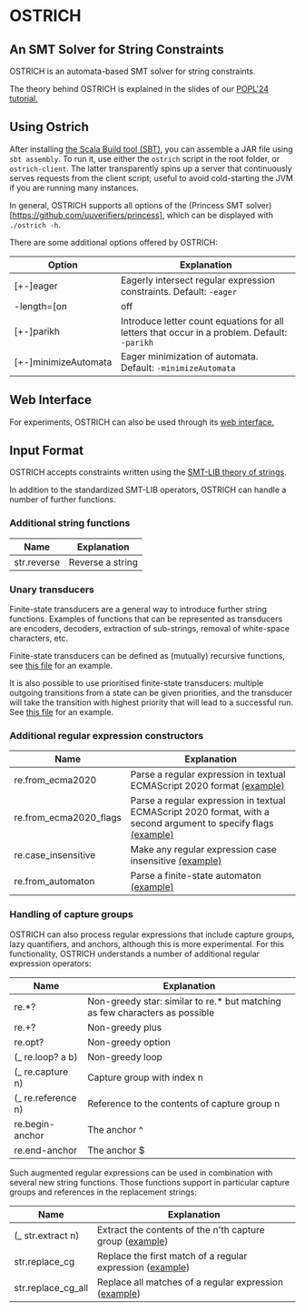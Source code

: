 # OSTRICH
## An SMT Solver for String Constraints

OSTRICH is an automata-based SMT solver for string constraints.

The theory behind OSTRICH is explained in the slides of our [POPL'24 tutorial.](https://eldarica.org/ostrich-popl24/)

## Using Ostrich

After installing [the Scala Build tool (SBT)](https://www.scala-sbt.org/), you can assemble a JAR file using `sbt assembly`. To run it, use either the `ostrich` script in the root folder, or `ostrich-client`. The latter transparently spins up a server that continuously serves requests from the client script; useful to avoid cold-starting the JVM if you are running many instances.

In general, OSTRICH supports all options of the (Princess SMT solver)[https://github.com/uuverifiers/princess], which can be displayed with `./ostrich -h`.

There are some additional options offered by OSTRICH:

| Option         | Explanation  |
|----------------|--------------|
| [+-]eager      | Eagerly intersect regular expression constraints. Default: `-eager` |
| -length=[on|off|auto]  | Switch length reasoning on or off. Default: `-length=auto` |
| [+-]parikh  | Introduce letter count equations for all letters that occur in a problem. Default: `-parikh` | 
| [+-]minimizeAutomata | Eager minimization of automata. Default: `-minimizeAutomata` |

## Web Interface

For experiments, OSTRICH can also be used through its [web interface.](https://eldarica.org/ostrich/)

## Input Format

OSTRICH accepts constraints written using the [SMT-LIB theory of strings](http://smtlib.cs.uiowa.edu/theories-UnicodeStrings.shtml).

In addition to the standardized SMT-LIB operators, OSTRICH can handle a number of further functions.

### Additional string functions

| Name        | Explanation      |
|-------------|------------------|
| str.reverse | Reverse a string |

### Unary transducers

Finite-state transducers are a general way to introduce further string functions. Examples of functions that can be represented as transducers are encoders, decoders, extraction of sub-strings, removal of white-space characters, etc.

Finite-state transducers can be defined as (mutually) recursive functions, see [this file](../master/tests/transducer1.smt2) for an example.

It is also possible to use prioritised finite-state transducers: multiple outgoing transitions from a state can be given priorities, and the transducer will take the transition with highest priority that will lead to a successful run. See [this file](../master/tests/priorityTransducer.smt2) for an example.

### Additional regular expression constructors

| Name        | Explanation      |
|-------------|------------------|
| re.from_ecma2020 | Parse a regular expression in textual ECMAScript 2020 format [(example)](../master/tests/parse-ecma-cases.smt2) |
| re.from_ecma2020_flags | Parse a regular expression in textual ECMAScript 2020 format, with a second argument to specify flags [(example)](../master/tests/parse-ecma-cases.smt2) |
| re.case_insensitive | Make any regular expression case insensitive [(example)](../master/tests/case-insensitive.smt2) |
| re.from_automaton |  Parse a finite-state automaton [(example)](../master/tests/automata.smt2) |


### Handling of capture groups

OSTRICH can also process regular expressions that include capture groups, lazy quantifiers, and anchors, although this is more experimental. For this functionality, OSTRICH understands a number of additional regular expression operators:

| Name                 | Explanation                                                                 |
|----------------------|-----------------------------------------------------------------------------|
| re.*?                | Non-greedy star: similar to re.* but matching as few characters as possible |
| re.+?                | Non-greedy plus                                                             |
| re.opt?              | Non-greedy option                                                           |
| (_ re.loop? a b)     | Non-greedy loop                                                             |
| (_ re.capture n)     | Capture group with index n                                                  |
| (_ re.reference n)   | Reference to the contents of capture group n                                |
| re.begin-anchor      | The anchor ^                                                                |
| re.end-anchor        | The anchor $                                                                |

Such augmented regular expressions can be used in combination with several new string functions. Those functions support in particular capture groups and references in the replacement strings:

| Name               | Explanation                                                                                          |
|--------------------|------------------------------------------------------------------------------------------------------|
| (_ str.extract n)  | Extract the contents of the n'th capture group ([example](../master/tests/extract-cg.smt2))          |
| str.replace_cg     | Replace the first match of a regular expression ([example](../master/tests/parse-ecma-replace.smt2)) |
| str.replace_cg_all | Replace all matches of a regular expression ([example](../master/tests/regex_cg_ref.smt2))           |
